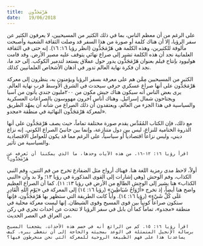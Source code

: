 ```yaml
---
title:  هَرْمَجَدُّون
date:   19/06/2018
---
```


على الرغم من أن معظم الناس، بما في ذلك الكثير من المسيحيين، لا يعرفون الكثير عن سفر الرؤيا، إلا أن هناك كلمة أو صورة من هذا السفر قد وصلت الثقافة الشعبية وأصبحت مألوفة للكثيرين، وهذه الكلمة هي هَرْمَجَدُّون (انظر رؤيا ١٦: ١٦). إنه حتى في الثقافة العلمانية نجد أن هذه الكلمة تشير إلى صراع نهائي يتوقف عليه مصير الأرض. وقد قامت هوليوود بإنتاج فيلم بعنوان هَرْمَجَدُّون يدور حول عملاق يستعد لتدمير الكوكب. إلى حد ما، نجد أن فكرة نهاية العالم تدور في أذهان الأشخاص العلمانيين كذلك.

الكثير من المسيحيين مِمَّن هم على معرفة بسفر الرؤيا ويؤمنون به، ينظرون إلى معركة هَرْمَجَدُّون على أنها صراع عسكري حرفي سيحدث في الشرق الأوسط قرب نهاية العالم. يرى بعض الناس أنه سيكون هناك جيش مكون من ٢٠٠مليون جندي يأتون من آسيا ويجتاحون شمال إسرائيل. وهناك أناس آخرون مهووسون بالصراعات العسكرية والسياسية في هذا الجزء من العالم، ويعتقدون أن ذلك الصراع من شأنه أن يمهِّد الطريق لمعركة هَرْمَجَدُّون النهائية في منطقة «مجدو».

مع ذلك، فإن الكتاب المُقَدَّس يقدم صورة مختلفة تماماً، حيث يصف هَرْمَجَدُّون على أنها الذروة الختامية للنزاع، ليس بين دول متنازعة، وإنما بين جانبيّ الصراع الكوني. إنه نزاع ديني، وليس نزاعاً اقتصادياً أو سياسياً، على الرغم مما قد يكون للعوامل الاقتصادية والسياسية من تأثير.

`اقرأ رؤيا ١٦: ١٢-١٦. من هذه الآيات وحدها، ما الذي يمكننا أن نَعرِفه عن هَرْمَجَدُّون؟`

أولاً، لاحظ مدى رمزية اللغة هنا. فهناك أرواح مثل الضفادع تخرج من فم التنين، وفم النبي الكذاب، وفم الوحش (وهي إشارات إلى القوى المذكورة في رؤيا ١٣؛ ولا بد وأن «النبي الكذاب» هنا يشير إلى الوحش الطالع من الأرض في رؤيا ١٣: ١١). كما أن الصراع العظيم واضح هنا أيضاً، إذ تخرج «أَرْوَاحُ شَيَاطِينَ» (رؤيا ١٦: ١٤) إلى المعركة في «يَوْمِ اللهِ الْقَادِرِ عَلَى كُلِّ شَيْءٍ» (رؤيا ١٦: ١٤). وأياً كانت الطريقة التي ستظهر بها هَرْمَجَدُّون، فإنها ستكون صراعاً كونياً بين قوى المسيح وقوى الشيطان. إنها ليست معركة محلية في منطقة «مجدو»، تماماً كما أن بابل في سفر الرؤيا لا تتحدث عن أحداث تجري في ركن من العراق في العصر الحديث.

`اقرأ رؤيا ١٦: ١٥. كم من الرائع أنه في خضم هذه الأحداث، يشجعنا المسيح برسالة الإنجيل المتمثلة في الوعد بمجيئه والحاجة إلى أن نتغطى ببره. كيف يساعدنا هذا على فهم الطبيعة الروحية للمعركة التي نحن منخرطون فيها؟`